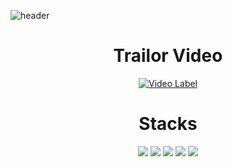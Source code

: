 ![header](https://capsule-render.vercel.app/api?type=waving&color=auto&height=200&section=header&text=Felix&nbsp;Party!&fontSize=60)

<div align=center><h1>Trailor Video</h1></div>
<div align=center> 

[![Video Label](http://img.youtube.com/vi/zB1FuMMuzd8/0.jpg)](https://youtu.be/zB1FuMMuzd8)

# Stacks
<img src="https://img.shields.io/badge/Unreal Engine-000000?style=for-the-badge&logo=Unreal Engine&logoColor=white">
<img src="https://img.shields.io/badge/C++-00599C?style=for-the-badge&logo=C++&logoColor=white">
<img src="https://img.shields.io/badge/Steam-6EBE49?style=for-the-badge&logo=Steam&logoColor=white">
<img src="https://img.shields.io/badge/github-181717?style=for-the-badge&logo=github&logoColor=white">
<img src="https://img.shields.io/badge/git-F05032?style=for-the-badge&logo=git&logoColor=white">
